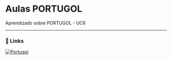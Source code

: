 # Aulas PORTUGOL

Aprendizado sobre PORTUGOL - UC6

---

### 🔗 Links
[![Portugol](https://img.shields.io/badge/Portugol-000?style=for-the-badge&logo=&logoColor=white)](https://portugol.dev/)